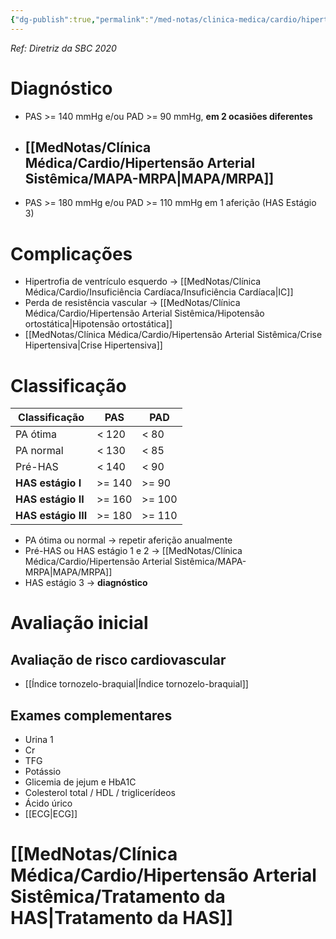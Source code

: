 ```yaml
---
{"dg-publish":true,"permalink":"/med-notas/clinica-medica/cardio/hipertensao-arterial-sistemica/hipertensao-arterial-sistemica/"}
---
```



*Ref: Diretriz da SBC 2020*

# Diagnóstico
- PAS >= 140 mmHg e/ou PAD >= 90 mmHg, **em 2 ocasiões diferentes**
- ## [[MedNotas/Clínica Médica/Cardio/Hipertensão Arterial Sistêmica/MAPA-MRPA\|MAPA/MRPA]]
- PAS >= 180 mmHg e/ou PAD >= 110 mmHg em 1 aferição (HAS Estágio 3)

# Complicações
- Hipertrofia de ventrículo esquerdo -> [[MedNotas/Clínica Médica/Cardio/Insuficiência Cardíaca/Insuficiência Cardíaca\|IC]]
- Perda de resistência vascular -> [[MedNotas/Clínica Médica/Cardio/Hipertensão Arterial Sistêmica/Hipotensão ortostática\|Hipotensão ortostática]]
- [[MedNotas/Clínica Médica/Cardio/Hipertensão Arterial Sistêmica/Crise Hipertensiva\|Crise Hipertensiva]]

# Classificação

| Classificação | PAS | PAD |
| ---- | ---- | ---- |
| PA ótima | < 120 | < 80 |
| PA normal | < 130 | < 85 |
| Pré-HAS | < 140 | < 90 |
| **HAS estágio I** | >= 140 | >= 90 |
| **HAS estágio II** | >= 160 | >= 100 |
| **HAS estágio III** | >= 180 | >= 110 |

- PA ótima ou normal -> repetir aferição anualmente
- Pré-HAS ou HAS estágio 1 e 2 -> [[MedNotas/Clínica Médica/Cardio/Hipertensão Arterial Sistêmica/MAPA-MRPA\|MAPA/MRPA]]
- HAS estágio 3 -> **diagnóstico**

# Avaliação inicial
## Avaliação de risco cardiovascular
- [[Índice tornozelo-braquial\|Índice tornozelo-braquial]]
## Exames complementares
- Urina 1
- Cr
- TFG
- Potássio
- Glicemia de jejum e HbA1C
- Colesterol total / HDL / triglicerídeos
- Ácido úrico
- [[ECG\|ECG]]
# [[MedNotas/Clínica Médica/Cardio/Hipertensão Arterial Sistêmica/Tratamento da HAS\|Tratamento da HAS]]

